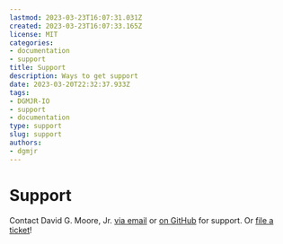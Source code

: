 ```yaml
---
lastmod: 2023-03-23T16:07:31.031Z
created: 2023-03-23T16:07:33.165Z
license: MIT
categories:
- documentation
- support
title: Support
description: Ways to get support
date: 2023-03-20T22:32:37.933Z
tags:
- DGMJR-IO
- support
- documentation
type: support
slug: support
authors:
- dgmjr
---
```


# Support

Contact David G. Moore, Jr. [via email](david@dgmjr.io) or [on GitHub](https://git.dgmjr.io) for support.  Or [file a ticket](https://dgmjr.boo)!
